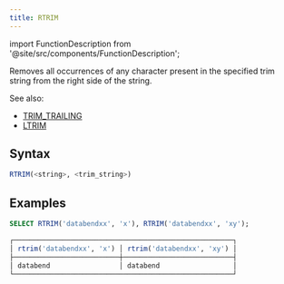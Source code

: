```yaml
---
title: RTRIM
---
```

import FunctionDescription from '@site/src/components/FunctionDescription';

<FunctionDescription description="Introduced or updated: v1.2.694"/>

Removes all occurrences of any character present in the specified trim string from the right side of the string.

See also: 

- [TRIM_TRAILING](trim-trailing.md)
- [LTRIM](ltrim.md)

## Syntax

```sql
RTRIM(<string>, <trim_string>)
```

## Examples

```sql
SELECT RTRIM('databendxx', 'x'), RTRIM('databendxx', 'xy');

┌──────────────────────────────────────────────────────┐
│ rtrim('databendxx', 'x') │ rtrim('databendxx', 'xy') │
├──────────────────────────┼───────────────────────────┤
│ databend                 │ databend                  │
└──────────────────────────────────────────────────────┘
```